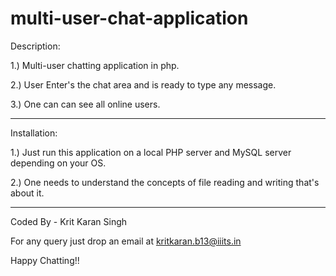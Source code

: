 # multi-user-chat-application



Description:

1.) Multi-user chatting application in php.

2.) User Enter's the chat area and is ready to type any message.

3.) One can can see all online users.

----------------------------

Installation:


1.) Just run this application on  a local PHP server and MySQL server depending on your OS.

2.) One needs to understand the concepts of file reading and writing that's about it.


-----------------------------

Coded By - Krit Karan Singh


For any query just drop an email at kritkaran.b13@iiits.in

Happy Chatting!!
